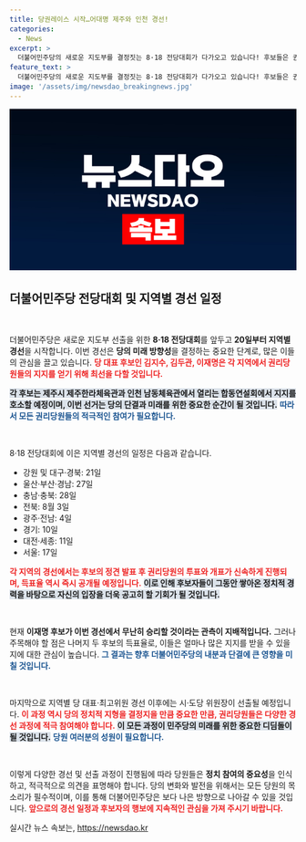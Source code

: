 ```yaml
---
title: 당권레이스 시작…어대명 제주와 인천 경선!
categories:
  - News
excerpt: >
  더불어민주당의 새로운 지도부를 결정짓는 8·18 전당대회가 다가오고 있습니다! 후보들은 권리당원들에게 지지를 호소하며, 각 지역에서 치열한 경선을 벌일 예정입니다. 이재명 후보의 승리가 유력하지만, 나머지 후보들의 성적도 주목받고 있습니다! 클릭하고 더 많은 소식을 확인하세요!
feature_text: >
  더불어민주당의 새로운 지도부를 결정짓는 8·18 전당대회가 다가오고 있습니다! 후보들은 권리당원들에게 지지를 호소하며, 각 지역에서 치열한 경선을 벌일 예정입니다. 이재명 후보의 승리가 유력하지만, 나머지 후보들의 성적도 주목받고 있습니다! 클릭하고 더 많은 소식을 확인하세요!
image: '/assets/img/newsdao_breakingnews.jpg'
---
```


<p><img src="/assets/img/newsdao_breakingnews.jpg" alt="koreaapp 속보" /></p>

<h2 data-ke-size="size26">더불어민주당 전당대회 및 지역별 경선 일정</h2>

<p data-ke-size="size16">&nbsp;</p>

<p>더불어민주당은 새로운 지도부 선출을 위한 <strong>8·18 전당대회</strong>를 앞두고 <strong>20일부터 지역별 경선</strong>을 시작합니다. 이번 경선은 <strong>당의 미래 방향성</strong>을 결정하는 중요한 단계로, 많은 이들의 관심을 끌고 있습니다. <b><span style="color: #ee2323;">당 대표 후보인 김지수, 김두관, 이재명은 각 지역에서 권리당원들의 지지를 얻기 위해 최선을 다할 것입니다.</span></b> </p>

<p><b><span style="background-color: #21538527;">각 후보는 제주시 제주한라체육관과 인천 남동체육관에서 열리는 합동연설회에서 지지를 호소할 예정이며, 이번 선거는 당의 단결과 미래를 위한 중요한 순간이 될 것입니다.</span></b>  <b><span style="color: #1a5490;">따라서 모든 권리당원들의 적극적인 참여가 필요합니다.</span></b></p>

<p data-ke-size="size16">&nbsp;</p>

<p>8·18 전당대회에 이은 지역별 경선의 일정은 다음과 같습니다. </p>

<ul>
    <li>강원 및 대구·경북: 21일</li>
    <li>울산·부산·경남: 27일</li>
    <li>충남·충북: 28일</li>
    <li>전북: 8월 3일</li>
    <li>광주·전남: 4일</li>
    <li>경기: 10일</li>
    <li>대전·세종: 11일</li>
    <li>서울: 17일</li>
</ul>

<p><b><span style="color: #ee2323;">각 지역의 경선에서는 후보의 정견 발표 후 권리당원의 투표와 개표가 신속하게 진행되며, 득표율 역시 즉시 공개될 예정입니다.</span></b> <b><span style="background-color: #21538527;">이로 인해 후보자들이 그동안 쌓아온 정치적 경력을 바탕으로 자신의 입장을 더욱 공고히 할 기회가 될 것입니다.</span></b></p>

<p data-ke-size="size16">&nbsp;</p>

<p>현재 <strong>이재명 후보가 이번 경선에서 무난히 승리할 것이라는 관측이 지배적입니다.</strong> 그러나 주목해야 할 점은 나머지 두 후보의 득표율로, 이들은 얼마나 많은 지지를 받을 수 있을지에 대한 관심이 높습니다. <b><span style="color: #1a5490;">그 결과는 향후 더불어민주당의 내분과 단결에 큰 영향을 미칠 것입니다.</span></b></p>

<p data-ke-size="size16">&nbsp;</p>

<p>마지막으로 지역별 당 대표·최고위원 경선 이후에는 시·도당 위원장이 선출될 예정입니다. <b><span style="color: #ee2323;">이 과정 역시 당의 정치적 지형을 결정지을 만큼 중요한 만큼, 권리당원들은 다양한 경선 과정에 적극 참여해야 합니다.</span></b> <b><span style="background-color: #21538527;">이 모든 과정이 민주당의 미래를 위한 중요한 디딤돌이 될 것입니다.</span></b> <b><span style="color: #1a5490;">당원 여러분의 성원이 필요합니다.</span></b></p>

<p data-ke-size="size16">&nbsp;</p>

<p>이렇게 다양한 경선 및 선출 과정이 진행됨에 따라 당원들은 <strong>정치 참여의 중요성</strong>을 인식하고, 적극적으로 의견을 표명해야 합니다. 당의 변화와 발전을 위해서는 모든 당원의 목소리가 필수적이며, 이를 통해 더불어민주당은 보다 나은 방향으로 나아갈 수 있을 것입니다. <b><span style="color: #ee2323;">앞으로의 경선 일정과 후보자의 행보에 지속적인 관심을 가져 주시기 바랍니다.</span></b></p>
실시간 뉴스 속보는, <a href="https://newsdao.kr" rel="dofollow">https://newsdao.kr</a>


